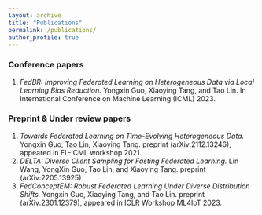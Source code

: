 ```yaml
---
layout: archive
title: "Publications"
permalink: /publications/
author_profile: true
---
```


### Conference papers

1. *FedBR: Improving Federated Learning on Heterogeneous Data via Local Learning Bias Reduction.* Yongxin Guo, Xiaoying Tang, and Tao Lin. In International Conference on Machine Learning (ICML) 2023.


### Preprint & Under review papers

1. *Towards Federated Learning on Time-Evolving Heterogeneous Data.* Yongxin Guo, Tao Lin, Xiaoying Tang. preprint (arXiv:2112.13246), appeared in FL-ICML workshop 2021.
2. *DELTA: Diverse Client Sampling for Fasting Federated Learning.* Lin Wang, YongXin Guo, Tao Lin, and Xiaoying Tang. preprint (arXiv:2205.13925)
3. *FedConceptEM: Robust Federated Learning Under Diverse Distribution Shifts.* Yongxin Guo, Xiaoying Tang, and Tao Lin. preprint (arXiv:2301.12379), appeared in ICLR Workshop ML4IoT 2023.
